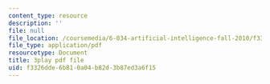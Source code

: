 ```yaml
---
content_type: resource
description: ''
file: null
file_location: /coursemedia/6-034-artificial-intelligence-fall-2010/f3326dde6b810a04b82d3b87ed3a6f15_kHyNqSnzP8Y.pdf
file_type: application/pdf
resourcetype: Document
title: 3play pdf file
uid: f3326dde-6b81-0a04-b82d-3b87ed3a6f15
---
```

